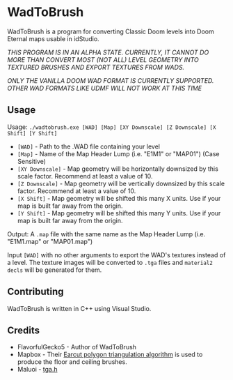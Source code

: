 # WadToBrush
WadToBrush is a program for converting Classic Doom levels into Doom Eternal maps usable in idStudio. 

*THIS PROGRAM IS IN AN ALPHA STATE. CURRENTLY, IT CANNOT DO MORE THAN CONVERT MOST (NOT ALL) LEVEL GEOMETRY INTO TEXTURED BRUSHES AND EXPORT TEXTURES FROM WADS.*

*ONLY THE VANILLA DOOM WAD FORMAT IS CURRENTLY SUPPORTED. OTHER WAD FORMATS LIKE UDMF WILL NOT WORK AT THIS TIME*

## Usage
Usage: `./wadtobrush.exe [WAD] [Map] [XY Downscale] [Z Downscale] [X Shift] [Y Shift]`
* `[WAD]` - Path to the .WAD file containing your level
* `[Map]` - Name of the Map Header Lump (i.e. "E1M1" or "MAP01") (Case Sensitive)
* `[XY Downscale]` - Map geometry will be horizontally downsized by this scale factor. Recommend at least a value of 10.
* `[Z Downscale]` - Map geometry will be vertically downsized by this scale factor. Recommend at least a value of 10.
* `[X Shift]` - Map geometry will be shifted this many X units. Use if your map is built far away from the origin.
* `[Y Shift]` - Map geometry will be shifted this many Y units. Use if your map is built far away from the origin.

Output: A `.map` file with the same name as the Map Header Lump (i.e. "E1M1.map" or "MAP01.map") 

Input `[WAD]` with no other arguments to export the WAD's textures instead of a level. The texture images will be converted to `.tga` files and `material2 decls` will be generated for them.

## Contributing
WadToBrush is written in C++ using Visual Studio.

## Credits
* FlavorfulGecko5 - Author of WadToBrush
* Mapbox - Their [Earcut polygon triangulation algorithm](https://github.com/mapbox/earcut.hpp) is used to produce the floor and ceiling brushes.
* Maluoi - [tga.h](https://gist.github.com/maluoi/ade07688e741ab188841223b8ffeed22)